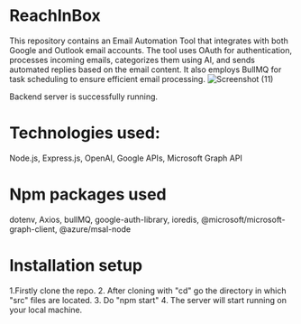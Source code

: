 # ReachInBox

This repository contains an Email Automation Tool that integrates with both Google and Outlook email accounts. The tool uses OAuth for authentication, processes incoming emails, categorizes them using AI, and sends automated replies based on the email content. It also employs BullMQ for task scheduling to ensure efficient email processing.
![Screenshot (11)](https://github.com/aaron1-z/ReachInBox/assets/77638360/5a024269-1e0d-425d-9d31-0d9fc3ab94a5)

Backend server is successfully running.

# Technologies used:
Node.js, Express.js, OpenAI, Google APIs, Microsoft Graph API
 # Npm packages used
dotenv, Axios, bullMQ, google-auth-library, ioredis, 
@microsoft/microsoft-graph-client, @azure/msal-node

# Installation setup
1.Firstly clone the repo. 
2. After cloning with "cd" go the directory in which "src" files are located. 
3. Do "npm start" 
4. The server will start running on your local machine. 

